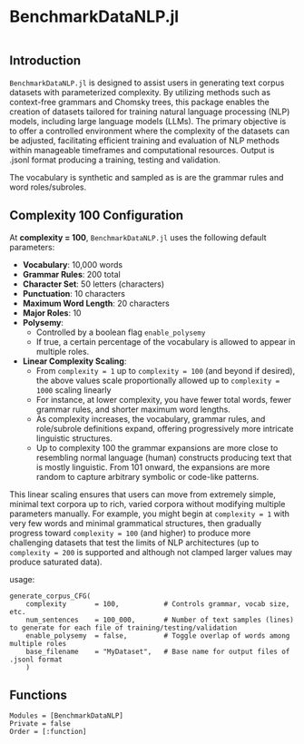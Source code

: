 # BenchmarkDataNLP.jl

```@contents

```

## Introduction

`BenchmarkDataNLP.jl` is designed to assist users in generating text corpus datasets with parameterized complexity. By utilizing methods such as context-free grammars and Chomsky trees, this package enables the creation of datasets tailored for training natural language processing (NLP) models, including large language models (LLMs). The primary objective is to offer a controlled environment where the complexity of the datasets can be adjusted, facilitating efficient training and evaluation of NLP methods within manageable timeframes and computational resources. Output is .jsonl format producing a training, testing and validation.

The vocabulary is synthetic and sampled as is are the grammar rules and word roles/subroles.

## Complexity 100 Configuration

At **complexity = 100**, `BenchmarkDataNLP.jl` uses the following default parameters:

- **Vocabulary**: 10,000 words
- **Grammar Rules**: 200 total
- **Character Set**: 50 letters (characters)
- **Punctuation**: 10 characters
- **Maximum Word Length**: 20 characters
- **Major Roles**: 10
- **Polysemy**:
  - Controlled by a boolean flag `enable_polysemy`
  - If true, a certain percentage of the vocabulary is allowed to appear in multiple roles.
- **Linear Complexity Scaling**:
  - From `complexity = 1` up to `complexity = 100` (and beyond if desired), the above values scale proportionally allowed up to `complexity = 1000` scaling linearly
  - For instance, at lower complexity, you have fewer total words, fewer grammar rules, and shorter maximum word lengths.
  - As complexity increases, the vocabulary, grammar rules, and role/subrole definitions expand, offering progressively more intricate linguistic structures.
  - Up to complexity 100 the grammar expansions are more close to resembling normal language (human) constructs producing text that is mostly linguistic. From 101 onward, the expansions are more random to capture arbitrary symbolic or code-like patterns.

This linear scaling ensures that users can move from extremely simple, minimal text corpora up to rich, varied corpora without modifying multiple parameters manually. For example, you might begin at `complexity = 1` with very few words and minimal grammatical structures, then gradually progress toward `complexity = 100` (and higher) to produce more challenging datasets that test the limits of NLP architectures (up to `complexity = 200` is supported and although not clamped larger values may produce saturated data).

usage:

```
generate_corpus_CFG(
    complexity       = 100,           # Controls grammar, vocab size, etc.
    num_sentences    = 100_000,       # Number of text samples (lines) to generate for each file of training/testing/validation
    enable_polysemy  = false,         # Toggle overlap of words among multiple roles
    base_filename    = "MyDataset",   # Base name for output files of .jsonl format
    )
```

## Functions

```@autodocs
Modules = [BenchmarkDataNLP]
Private = false
Order = [:function]
```
